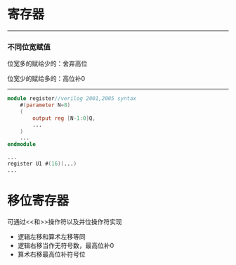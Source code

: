 # 寄存器



---

### 不同位宽赋值

位宽多的赋给少的：舍弃高位

位宽少的赋给多的：高位补0

---





```verilog
module register//verilog 2001,2005 syntax
    #(parameter N=8)
    (
        output reg [N-1:0]Q,
        ...
    )
    ...
endmodule

...
register U1 #(16)(...)
...
```

# 移位寄存器

可通过<<和>>操作符以及并位操作符实现

- 逻辑左移和算术左移等同
- 逻辑右移当作无符号数，最高位补0
- 算术右移最高位补符号位

